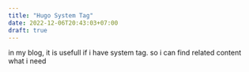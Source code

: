 ```yaml
---
title: "Hugo System Tag"
date: 2022-12-06T20:43:03+07:00
draft: true
---
```


in my blog, it is usefull if i have system tag. so i can find related content what i need
